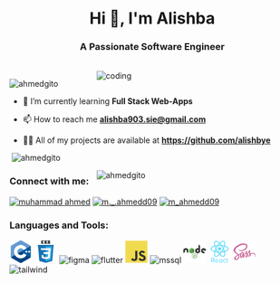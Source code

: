 <h1 align="center">Hi 👋, I'm Alishba</h1>
<h3 align="center">A Passionate Software Engineer</h3>
<br>

<img align="right" alt="coding" width="350" src="https://www.icegif.com/wp-content/uploads/2024/03/kuromi-icegif-4.gif">

<p align="left"> <img src="https://komarev.com/ghpvc/?username=alishbye&label=Profile%20views&color=1ca0f2&style=plastic" alt="ahmedgito" /> </p>

- 🌱 I’m currently learning **Full Stack Web-Apps**

- 📫 How to reach me **alishba903.sie@gmail.com**

- 👨‍💻 All of my projects are available at **https://github.com/alishbye**

 <p>&nbsp;<img align="centre" width="350" src="https://github-readme-stats.vercel.app/api?username=alishbye&show_icons=true&theme=dark&title_color=fffafa&text_color=4da3ff&locale=en" alt="ahmedgito" /></p>

<p><img align="right" width="350" src="https://github-readme-streak-stats.herokuapp.com/?user=alishbye&theme=dark" alt="ahmedgito" /></p>

<h3 align="left">Connect with me:</h3>
<p align="left">
<a href="https://linkedin.com/in/muhammad ahmed" target="blank"><img align="center" src="https://raw.githubusercontent.com/rahuldkjain/github-profile-readme-generator/master/src/images/icons/Social/linked-in-alt.svg" alt="muhammad ahmed" height="30" width="40" /></a>
<a href="https://instagram.com/m._.ahmedd09" target="blank"><img align="center" src="https://raw.githubusercontent.com/rahuldkjain/github-profile-readme-generator/master/src/images/icons/Social/instagram.svg" alt="m._.ahmedd09" height="30" width="40" /></a>
<a href="https://www.leetcode.com/m_ahmedd09" target="blank"><img align="center" src="https://raw.githubusercontent.com/rahuldkjain/github-profile-readme-generator/master/src/images/icons/Social/leet-code.svg" alt="m_ahmedd09" height="30" width="40" /></a>
</p>
<h3 align="left">Languages and Tools:</h3>
<p align="left"><img src="https://raw.githubusercontent.com/devicons/devicon/master/icons/cplusplus/cplusplus-original.svg" alt="cplusplus" width="40" height="40"/> <img src="https://raw.githubusercontent.com/devicons/devicon/master/icons/css3/css3-original-wordmark.svg" alt="css3" width="40" height="40"/>  <img src="https://www.vectorlogo.zone/logos/figma/figma-icon.svg" alt="figma" width="40" height="40"/> <img src="https://www.vectorlogo.zone/logos/flutterio/flutterio-icon.svg" alt="flutter" width="40" height="40"/> <img src="https://raw.githubusercontent.com/devicons/devicon/master/icons/javascript/javascript-original.svg" alt="javascript" width="40" height="40"/>  <img src="https://www.svgrepo.com/show/303229/microsoft-sql-server-logo.svg" alt="mssql" width="40" height="40"/>  <img src="https://raw.githubusercontent.com/devicons/devicon/master/icons/nodejs/nodejs-original-wordmark.svg" alt="nodejs" width="40" height="40"/> <img src="https://raw.githubusercontent.com/devicons/devicon/master/icons/react/react-original-wordmark.svg" alt="react" width="40" height="40"/>  <img src="https://raw.githubusercontent.com/devicons/devicon/master/icons/sass/sass-original.svg" alt="sass" width="40" height="40"/>  <img src="https://www.vectorlogo.zone/logos/tailwindcss/tailwindcss-icon.svg" alt="tailwind" width="40" height="40"/> </p>
